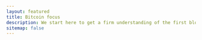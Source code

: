 ```yaml
---
layout: featured
title: Bitcoin focus
description: We start here to get a firm understanding of the first blockchain. What is Bitcoin, and why do we need it
sitemap: false
---
```

